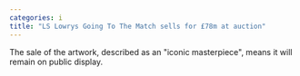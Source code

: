 ```yaml
---
categories: i
title: "LS Lowrys Going To The Match sells for £78m at auction"
---
```

The sale of the artwork, described as an "iconic masterpiece", means it will remain on public display.